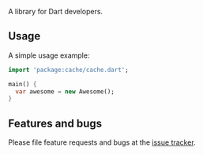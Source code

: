 A library for Dart developers.

## Usage

A simple usage example:

```dart
import 'package:cache/cache.dart';

main() {
  var awesome = new Awesome();
}
```

## Features and bugs

Please file feature requests and bugs at the [issue tracker][tracker].

[tracker]: http://example.com/issues/replaceme
